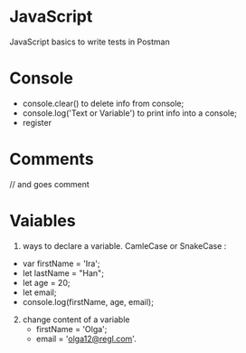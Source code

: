 # JavaScript
JavaScript basics to write tests in Postman

# Console

- console.clear() to delete info from console;
- console.log('Text or Variable') to print info into a console;
- register
  
# Comments
// and goes comment

# Vaiables

1) ways to declare a variable. CamleCase or SnakeCase  :

- var  firstName = 'Ira';
- let lastName = "Han";
- let age = 20;
- let email;
- console.log(firstName, age, email);

2) change content of a variable
   - firstName = 'Olga';
   - email = 'olga12@regl.com'.




